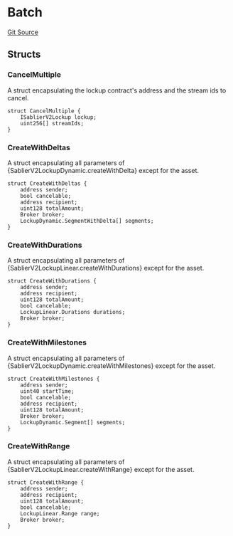# Batch

[Git Source](https://github.com/sablier-labs/v2-periphery/blob/05c331e79e05886c7837dfda1bc21197c1c3c748/src/types/DataTypes.sol)

## Structs

### CancelMultiple

A struct encapsulating the lockup contract's address and the stream ids to cancel.

```solidity
struct CancelMultiple {
    ISablierV2Lockup lockup;
    uint256[] streamIds;
}
```

### CreateWithDeltas

A struct encapsulating all parameters of {SablierV2LockupDynamic.createWithDelta} except for the asset.

```solidity
struct CreateWithDeltas {
    address sender;
    bool cancelable;
    address recipient;
    uint128 totalAmount;
    Broker broker;
    LockupDynamic.SegmentWithDelta[] segments;
}
```

### CreateWithDurations

A struct encapsulating all parameters of {SablierV2LockupLinear.createWithDurations} except for the asset.

```solidity
struct CreateWithDurations {
    address sender;
    address recipient;
    uint128 totalAmount;
    bool cancelable;
    LockupLinear.Durations durations;
    Broker broker;
}
```

### CreateWithMilestones

A struct encapsulating all parameters of {SablierV2LockupDynamic.createWithMilestones} except for the asset.

```solidity
struct CreateWithMilestones {
    address sender;
    uint40 startTime;
    bool cancelable;
    address recipient;
    uint128 totalAmount;
    Broker broker;
    LockupDynamic.Segment[] segments;
}
```

### CreateWithRange

A struct encapsulating all parameters of {SablierV2LockupLinear.createWithRange} except for the asset.

```solidity
struct CreateWithRange {
    address sender;
    address recipient;
    uint128 totalAmount;
    bool cancelable;
    LockupLinear.Range range;
    Broker broker;
}
```
